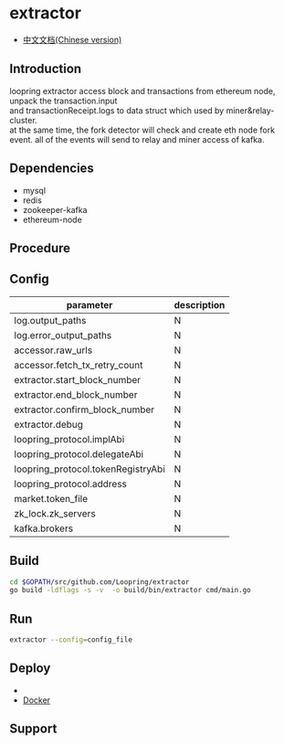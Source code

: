 # extractor

* [中文文档(Chinese version)](https://loopring.github.io/extractor/EXTRACTOR_DOCUMENT_CN)

## Introduction

loopring extractor access block and transactions from ethereum node, unpack the transaction.input<br>
and transactionReceipt.logs to data struct which used by miner&relay-cluster.<br>
at the same time, the fork detector will check and create eth node fork event.
all of the events will send to relay and miner access of kafka.


## Dependencies

* mysql
* redis
* zookeeper-kafka
* ethereum-node

## Procedure

## Config

| parameter         | description         |
|--------------|------------|
| log.output_paths| N|
| log.error_output_paths| N|
|accessor.raw_urls|N|
|accessor.fetch_tx_retry_count|N|
|extractor.start_block_number|N|
|extractor.end_block_number|N|
|extractor.confirm_block_number|N|
|extractor.debug|N|
|loopring_protocol.implAbi|N|
|loopring_protocol.delegateAbi|N|
|loopring_protocol.tokenRegistryAbi|N|
|loopring_protocol.address|N|
|market.token_file|N|
|zk_lock.zk_servers|N|
|kafka.brokers|N|

## Build
```bash
cd $GOPATH/src/github.com/Loopring/extractor
go build -ldflags -s -v  -o build/bin/extractor cmd/main.go
```

## Run
```bash
extractor --config=config_file
```

## Deploy
* 
* [Docker](https://loopring.github.io/extractor/DOCKER_EN)

## Support
